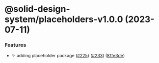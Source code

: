 # @solid-design-system/placeholders-v1.0.0 (2023-07-11)


### Features

* ✨  adding placeholder package ([#225](https://github.com/solid-design-system/solid/issues/225)) ([#233](https://github.com/solid-design-system/solid/issues/233)) ([81fe3de](https://github.com/solid-design-system/solid/commit/81fe3de2388cc82a64d281a3d6c34a3380cd15be))
